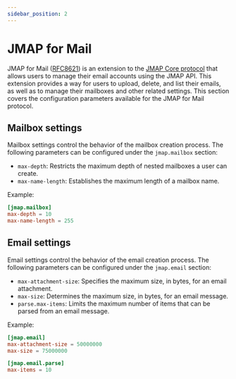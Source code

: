 ```yaml
---
sidebar_position: 2
---
```


# JMAP for Mail

JMAP for Mail ([RFC8621](https://www.rfc-editor.org/rfc/rfc8621.html)) is an extension to the [JMAP Core protocol](https://www.rfc-editor.org/rfc/rfc8620.html) that allows users to manage their email accounts using the JMAP API. This extension provides a way for users to upload, delete, and list their emails, as well as to manage their mailboxes and other related settings. This section covers the configuration parameters available for the JMAP for Mail protocol.

## Mailbox settings

Mailbox settings control the behavior of the mailbox creation process. The following parameters can be configured under the `jmap.mailbox` section:

- `max-depth`: Restricts the maximum depth of nested mailboxes a user can create.
- `max-name-length`: Establishes the maximum length of a mailbox name.

Example:
    
```toml
[jmap.mailbox]
max-depth = 10
max-name-length = 255
```

## Email settings

Email settings control the behavior of the email creation process. The following parameters can be configured under the `jmap.email` section:

- `max-attachment-size`: Specifies the maximum size, in bytes, for an email attachment.
- `max-size`: Determines the maximum size, in bytes, for an email message.
- `parse.max-items`: Limits the maximum number of items that can be parsed from an email message.


Example:
    
```toml
[jmap.email]
max-attachment-size = 50000000
max-size = 75000000

[jmap.email.parse]
max-items = 10
```
